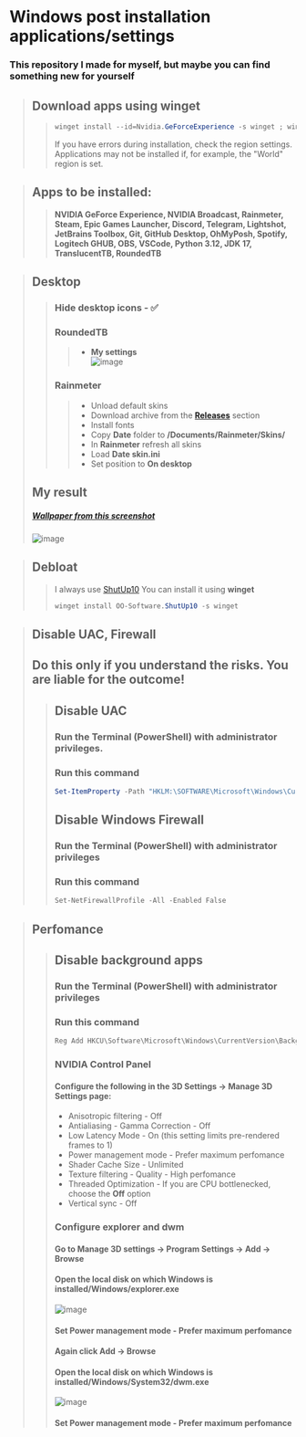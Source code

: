 # Windows post installation applications/settings

### This repository I made for myself, but maybe you can find something new for yourself

> ## Download apps using **winget**
>> ```ps1
>>winget install --id=Nvidia.GeForceExperience -s winget ; winget install --id=Nvidia.Broadcast -s winget ; winget install --id=Rainmeter.Rainmeter -s winget ; winget install --id=Valve.Steam -s winget ; winget install --id=EpicGames.EpicGamesLauncher -s winget ; winget install --id=Discord.Discord -s winget ; winget install --id=Telegram.TelegramDesktop -s winget ; winget install --id=Skillbrains.Lightshot -s winget ; winget install --id=JetBrains.Toolbox -s winget ; winget install --id=Git.Git -s winget ; winget install --id=GitHub.GitHubDesktop -s winget ; winget install --id=JanDeDobbeleer.OhMyPosh -s winget ; winget install --id=Spotify.Spotify -s winget ; winget install --id=Logitech.GHUB -s winget ; winget install --id=OBSProject.OBSStudio -s winget ; winget install --id=Microsoft.VisualStudioCode -s winget ; winget install --id=Python.Python.3.12 -s winget ; winget install --id=Oracle.JDK.17 -s winget ; winget install --id=9PF4KZ2VN4W9 -s msstore ; winget install --id=9MTFTXSJ9M7F -s msstore
>> ```
>> If you have errors during installation, check the region settings. Applications may not be installed if, for example, the "World" region is set.

> ## Apps to be installed:
>> **NVIDIA GeForce Experience, NVIDIA Broadcast, Rainmeter, Steam, Epic Games Launcher, Discord, Telegram, Lightshot, JetBrains Toolbox, Git, GitHub Desktop,  OhMyPosh, Spotify, Logitech GHUB, OBS, VSCode, Python 3.12, JDK 17, TranslucentTB, RoundedTB**

> ## Desktop
>> ### Hide desktop icons - ✅
>> ### RoundedTB
>>> * **My settings**  
>>> ![image](https://github.com/magicman517/windows-post-installation/assets/64162075/d3ba8c25-05c0-488b-9eaf-81f5a602f775)
>> ### Rainmeter
>>> * Unload default skins
>>> * Download archive from the [**Releases**](https://github.com/magicman517/windows-post-installation/releases) section
>>> * Install fonts
>>> * Copy **Date** folder to **/Documents/Rainmeter/Skins/**
>>> * In **Rainmeter** refresh all skins
>>> * Load **Date skin.ini**
>>> * Set position to **On desktop**
> ## My result
> ##### [Wallpaper from this screenshot](https://steamcommunity.com/sharedfiles/filedetails/?id=2483685763)  
> ![image](https://github.com/magicman517/windows-post-installation/assets/64162075/b868684c-41e1-42e9-b877-e3a8cf1722f8)

> ## Debloat
>> I always use [ShutUp10](https://www.oo-software.com/en/shutup10)
>> You can install it using **winget**
>> ```ps1
>> winget install OO-Software.ShutUp10 -s winget
>> ```

> ## Disable UAC, Firewall
> ## Do this only if you understand the risks. You are liable for the outcome!
>> ## Disable **UAC**
>> ### Run the **Terminal (PowerShell)** with administrator privileges.
>> ### Run this command  
>> ```ps1
>> Set-ItemProperty -Path "HKLM:\SOFTWARE\Microsoft\Windows\CurrentVersion\Policies\System" -Name "ConsentPromptBehaviorAdmin" -Value 0
>> ```
>>
>> ## Disable **Windows Firewall**
>> ### Run the **Terminal (PowerShell)** with administrator privileges
>> ### Run this command
>> ```ps1
>> Set-NetFirewallProfile -All -Enabled False
>> ```

> ## Perfomance
>> ## Disable **background apps**
>> ### Run the **Terminal (PowerShell)** with administrator privileges
>> ### Run this command  
>> ```ps1
>> Reg Add HKCU\Software\Microsoft\Windows\CurrentVersion\BackgroundAccessApplications /v GlobalUserDisabled /t REG_DWORD /d 1 /f
>> ```
>>
>> ### NVIDIA Control Panel
>> #### Configure the following in the **3D Settings -> Manage 3D Settings** page:
>> * Anisotropic filtering - Off
>> * Antialiasing - Gamma Correction - Off
>> * Low Latency Mode - On (this setting limits pre-rendered frames to 1)
>> * Power management mode - Prefer maximum perfomance
>> * Shader Cache Size - Unlimited
>> * Texture filtering - Quality - High perfomance
>> * Threaded Optimization - If you are CPU bottlenecked, choose the **Off** option
>> * Vertical sync - Off
>> 
>> ### Configure **explorer** and **dwm**
>> #### Go to **Manage 3D settings -> Program Settings -> Add -> Browse**
>> #### **Open the local disk on which Windows is installed/Windows/explorer.exe**  
>> ![image](https://github.com/magicman517/windows-post-installation/assets/64162075/3aff284f-47b3-4f93-8ba9-53cc71daa190)
>> #### Set **Power management mode** - Prefer maximum perfomance
>>
>> #### Again click **Add -> Browse**
>> #### **Open the local disk on which Windows is installed/Windows/System32/dwm.exe**  
>> ![image](https://github.com/magicman517/windows-post-installation/assets/64162075/182dbfd4-78c2-4e9d-9a47-a142baa38180)
>> #### Set **Power management mode** - Prefer maximum perfomance
